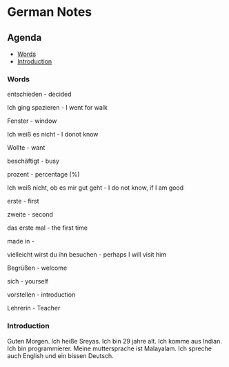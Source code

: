 # German Notes

## Agenda

* [Words](#Words)
* [Introduction](#Introduction)


### Words

entschieden - decided

Ich ging spazieren - I went for walk

Fenster - window

Ich weiß es nicht - I donot know

Wollte - want

beschäftigt - busy

prozent - percentage (%)

Ich weiß nicht, ob es mir gut geht - I do not know, if I am good

erste - first

zweite - second

das erste mal - the first time

made in - 

vielleicht wirst du ihn besuchen - perhaps I will visit him


Begrüßen - welcome

sich - yourself 

vorstellen - introduction

Lehrerin - Teacher




### Introduction

Guten Morgen. Ich heiße Sreyas. Ich bin 29 jahre alt. Ich komme aus Indian. Ich bin programmierer. Meine muttersprache ist Malayalam. Ich spreche auch English und ein bissen Deutsch.







